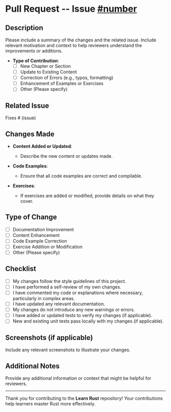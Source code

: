 # Pull Request -- Issue [#number](https://github.com/dzikrisyairozi/learn-rust/issues/[number])

## Description

Please include a summary of the changes and the related issue. Include relevant motivation and context to help reviewers understand the improvements or additions.

- **Type of Contribution**:
  - [ ] New Chapter or Section
  - [ ] Update to Existing Content
  - [ ] Correction of Errors (e.g., typos, formatting)
  - [ ] Enhancement of Examples or Exercises
  - [ ] Other (Please specify)

## Related Issue

Fixes # (issue)

## Changes Made

- **Content Added or Updated**:
  - Describe the new content or updates made.
  
- **Code Examples**:
  - Ensure that all code examples are correct and compilable.
  
- **Exercises**:
  - If exercises are added or modified, provide details on what they cover.

## Type of Change

- [ ] Documentation Improvement
- [ ] Content Enhancement
- [ ] Code Example Correction
- [ ] Exercise Addition or Modification
- [ ] Other (Please specify)

## Checklist

- [ ] My changes follow the style guidelines of this project.
- [ ] I have performed a self-review of my own changes.
- [ ] I have commented my code or explanations where necessary, particularly in complex areas.
- [ ] I have updated any relevant documentation.
- [ ] My changes do not introduce any new warnings or errors.
- [ ] I have added or updated tests to verify my changes (if applicable).
- [ ] New and existing unit tests pass locally with my changes (if applicable).

## Screenshots (if applicable)

Include any relevant screenshots to illustrate your changes.

## Additional Notes

Provide any additional information or context that might be helpful for reviewers.

---

Thank you for contributing to the **Learn Rust** repository! Your contributions help learners master Rust more effectively.
